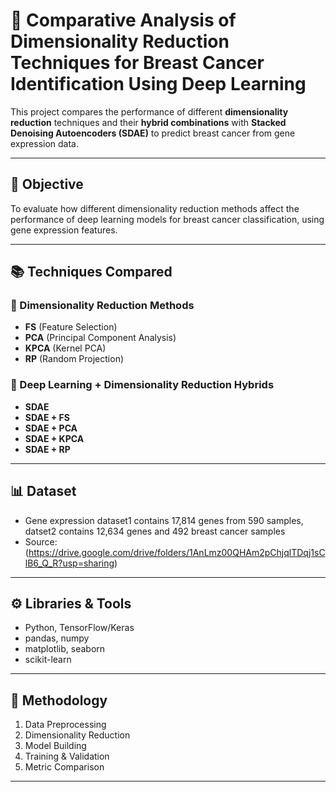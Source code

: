 # 🧬 Comparative Analysis of Dimensionality Reduction Techniques for Breast Cancer Identification Using Deep Learning

This project compares the performance of different **dimensionality reduction** techniques and their **hybrid combinations** with **Stacked Denoising Autoencoders (SDAE)** to predict breast cancer from gene expression data.

---

## 🎯 Objective

To evaluate how different dimensionality reduction methods affect the performance of deep learning models for breast cancer classification, using gene expression features.

---

## 📚 Techniques Compared

### 🔹 Dimensionality Reduction Methods
- **FS** (Feature Selection)
- **PCA** (Principal Component Analysis)
- **KPCA** (Kernel PCA)
- **RP** (Random Projection)

### 🔸 Deep Learning + Dimensionality Reduction Hybrids
- **SDAE**
- **SDAE + FS**
- **SDAE + PCA**
- **SDAE + KPCA**
- **SDAE + RP**

---

## 📊 Dataset

- Gene expression dataset1 contains  17,814 genes
 from 590 samples, datset2 contains 12,634 genes and 492 breast cancer samples
- Source: (https://drive.google.com/drive/folders/1AnLmz00QHAm2pChjqlTDqj1sClB6_Q_R?usp=sharing)

---

## ⚙️ Libraries & Tools

- Python, TensorFlow/Keras
- pandas, numpy
- matplotlib, seaborn
- scikit-learn

---

## 🧠 Methodology

1. Data Preprocessing
2. Dimensionality Reduction
3. Model Building
4. Training & Validation
5. Metric Comparison

---



